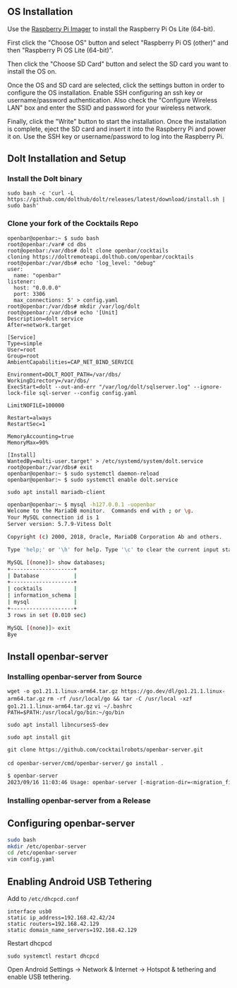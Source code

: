 #

## OS Installation
Use the [Raspberry Pi Imager](https://www.raspberrypi.com/software/) to install the Raspberry Pi Os Lite (64-bit). 

First click the "Choose OS" button and select "Raspberry Pi OS (other)" and then "Raspberry Pi OS Lite (64-bit)".

Then click the "Choose SD Card" button and select the SD card you want to install the OS on.

Once the OS and SD card are selected, click the settings button in order to configure the OS installation. Enable SSH
configuring an ssh key or username/password authentication. Also check the "Configure Wireless LAN" box and enter the
SSID and password for your wireless network.

Finally, click the "Write" button to start the installation. Once the installation is complete, eject the SD card and
insert it into the Raspberry Pi and power it on. Use the SSH key or username/password to log into the Raspberry Pi.

## Dolt Installation and Setup


### Install the Dolt binary

`sudo bash -c 'curl -L https://github.com/dolthub/dolt/releases/latest/download/install.sh | sudo bash'`

### Clone your fork of the Cocktails Repo

```
openbar@openbar:~ $ sudo bash
root@openbar:/var# cd dbs
root@openbar:/var/dbs# dolt clone openbar/cocktails
cloning https://doltremoteapi.dolthub.com/openbar/cocktails
root@openbar:/var/dbs# echo 'log_level: "debug"
user:
  name: "openbar"
listener:
  host: "0.0.0.0"
  port: 3306
  max_connections: 5' > config.yaml
root@openbar:/var/dbs# mkdir /var/log/dolt
root@openbar:/var/dbs# echo '[Unit]
Description=dolt service
After=network.target

[Service]
Type=simple
User=root
Group=root
AmbientCapabilities=CAP_NET_BIND_SERVICE

Environment=DOLT_ROOT_PATH=/var/dbs/
WorkingDirectory=/var/dbs/
ExecStart=dolt --out-and-err "/var/log/dolt/sqlserver.log" --ignore-lock-file sql-server --config config.yaml

LimitNOFILE=100000

Restart=always
RestartSec=1

MemoryAccounting=true
MemoryMax=90%

[Install]
WantedBy=multi-user.target' > /etc/systemd/system/dolt.service
root@openbar:/var/dbs# exit
openbar@openbar:~ $ sudo systemctl daemon-reload
openbar@openbar:~ $ sudo systemctl enable dolt.service
```

`sudo apt install mariadb-client`


```bash
openbar@openbar:~ $ mysql -h127.0.0.1 -uopenbar
Welcome to the MariaDB monitor.  Commands end with ; or \g.
Your MySQL connection id is 1
Server version: 5.7.9-Vitess Dolt

Copyright (c) 2000, 2018, Oracle, MariaDB Corporation Ab and others.

Type 'help;' or '\h' for help. Type '\c' to clear the current input statement.

MySQL [(none)]> show databases;
+--------------------+
| Database           |
+--------------------+
| cocktails          |
| information_schema |
| mysql              |
+--------------------+
3 rows in set (0.010 sec)

MySQL [(none)]> exit
Bye
```

## Install openbar-server

### Installing openbar-server from Source

`wget -o go1.21.1.linux-arm64.tar.gz https://go.dev/dl/go1.21.1.linux-arm64.tar.gz`
`rm -rf /usr/local/go && tar -C /usr/local -xzf go1.21.1.linux-arm64.tar.gz`
`vi ~/.bashrc`
`PATH=$PATH:/usr/local/go/bin:~/go/bin`

`sudo apt install libncurses5-dev`

`sudo apt install git`

`git clone https://github.com/cocktailrobots/openbar-server.git`

`cd openbar-server/cmd/openbar-server/`
`go install .`

```bash
$ openbar-server
2023/09/16 11:03:46 Usage: openbar-server [-migration-dir=<migration_file_dir>] <config file>
```

### Installing openbar-server from a Release

## Configuring openbar-server



```bash
sudo bash
mkdir /etc/openbar-server
cd /etc/openbar-server
vim config.yaml
```



## Enabling Android USB Tethering

Add to `/etc/dhcpcd.conf`

```
interface usb0
static ip_address=192.168.42.42/24
static routers=192.168.42.129
static domain_name_servers=192.168.42.129
```

Restart dhcpcd

`sudo systemctl restart dhcpcd`

Open Android Settings -> Network & Internet -> Hotspot & tethering and enable USB tethering.


